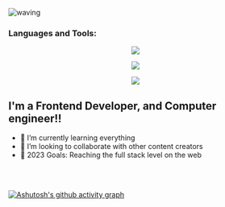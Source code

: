 ![waving](https://capsule-render.vercel.app/api?type=waving&height=200&text=Amirreza%20Mohammadi&fontAlignY=40&color=gradient)

### Languages and Tools:

<p align="center">
  <a href="https://skillicons.dev">
    <img src="https://skillicons.dev/icons?i=vue,nuxtjs,vite,js,ts,tailwind,bootstrap" />
  </a>
</p>
<p align="center">
  <a href="https://skillicons.dev">
    <img src="https://skillicons.dev/icons?i=react,redux,nextjs,vscode,git,gitlab,github" />
  </a>
</p>
<p align="center">
  <a href="https://skillicons.dev">
    <img src="https://skillicons.dev/icons?i=php,laravel,mysqlb" />
  </a>
</p>


## I'm a Frontend Developer, and Computer engineer!!

- 🌱 I’m currently learning everything
- 👯 I’m looking to collaborate with other content creators
- 🥅 2023 Goals: Reaching the full stack level on the web

<br />
<br />


[![Ashutosh's github activity graph](https://github-readme-activity-graph.vercel.app/graph?username=ar8118&theme=react-dark)](https://github.com/ashutosh00710/github-readme-activity-graph)
<!--
**ar8118/ar8118** is a ✨ _special_ ✨ repository because its `README.md` (this file) appears on your GitHub profile.

Here are some ideas to get you started:

- 🔭 I’m currently working on ...
- 🌱 I’m currently learning ...
- 👯 I’m looking to collaborate on ...
- 🤔 I’m looking for help with ...
- 💬 Ask me about ...
- 📫 How to reach me: ...
- 😄 Pronouns: ...
- ⚡ Fun fact: ...
-->
